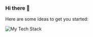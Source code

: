 ### Hi there 👋

Here are some ideas to get you started:

 <img src="https://github-readme-tech-stack.vercel.app/api/cards?lineCount=1" alt="My Tech Stack" />



